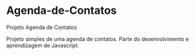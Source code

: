 # Agenda-de-Contatos
Projeto Agenda de Contatos

Projeto simples de uma agenda de contatos. Parte do desenvolvimento e aprendizagem de Javascript. 
